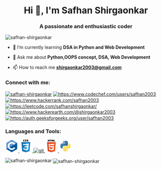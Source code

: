 <h1 align="center">Hi 👋, I'm Safhan Shirgaonkar</h1>
<h3 align="center">A passionate and enthusiastic coder</h3>

<p align="left"> <img src="https://komarev.com/ghpvc/?username=safhan-shirgaonkar&label=Profile%20views&color=0e75b6&style=flat" alt="safhan-shirgaonkar" /> </p>

- 🌱 I’m currently learning **DSA in Python and Web Development**

- 💬 Ask me about **Python,OOPS concept, DSA, Web Development**

- 📫 How to reach me **shirgaonkar2003@gmail.com**

<h3 align="left">Connect with me:</h3>
<p align="left">
<a href="https://linkedin.com/in/safhan-shirgaonkar" target="blank"><img align="center" src="https://raw.githubusercontent.com/rahuldkjain/github-profile-readme-generator/master/src/images/icons/Social/linked-in-alt.svg" alt="safhan-shirgaonkar" height="30" width="40" /></a>
<a href="https://www.codechef.com/users/safhan2003" target="blank"><img align="center" src="https://cdn.jsdelivr.net/npm/simple-icons@3.1.0/icons/codechef.svg" alt="https://www.codechef.com/users/safhan2003" height="30" width="40" /></a>
<a href="https://www.hackerrank.com/safhan2003" target="blank"><img align="center" src="https://raw.githubusercontent.com/rahuldkjain/github-profile-readme-generator/master/src/images/icons/Social/hackerrank.svg" alt="https://www.hackerrank.com/safhan2003" height="30" width="40" /></a>
<a href="https://leetcode.com/safhanshirgaonkar/" target="blank"><img align="center" src="https://raw.githubusercontent.com/rahuldkjain/github-profile-readme-generator/master/src/images/icons/Social/leet-code.svg" alt="https://leetcode.com/safhanshirgaonkar/" height="30" width="40" /></a>
<a href="https://www.hackerearth.com/@shirgaonkar2003" target="blank"><img align="center" src="https://raw.githubusercontent.com/rahuldkjain/github-profile-readme-generator/master/src/images/icons/Social/hackerearth.svg" alt="https://www.hackerearth.com/@shirgaonkar2003" height="30" width="40" /></a>
<a href="https://auth.geeksforgeeks.org/user/https://auth.geeksforgeeks.org/user/safhan2003" target="blank"><img align="center" src="https://raw.githubusercontent.com/rahuldkjain/github-profile-readme-generator/master/src/images/icons/Social/geeks-for-geeks.svg" alt="https://auth.geeksforgeeks.org/user/safhan2003" height="30" width="40" /></a>
</p>

<h3 align="left">Languages and Tools:</h3>
<p align="left"> <a href="https://www.cprogramming.com/" target="_blank" rel="noreferrer"> <img src="https://raw.githubusercontent.com/devicons/devicon/master/icons/c/c-original.svg" alt="c" width="40" height="40"/> </a> <a href="https://www.w3schools.com/css/" target="_blank" rel="noreferrer"> <img src="https://raw.githubusercontent.com/devicons/devicon/master/icons/css3/css3-original-wordmark.svg" alt="css3" width="40" height="40"/> </a> <a href="https://git-scm.com/" target="_blank" rel="noreferrer"> <img src="https://www.vectorlogo.zone/logos/git-scm/git-scm-icon.svg" alt="git" width="40" height="40"/> </a> <a href="https://www.w3.org/html/" target="_blank" rel="noreferrer"> <img src="https://raw.githubusercontent.com/devicons/devicon/master/icons/html5/html5-original-wordmark.svg" alt="html5" width="40" height="40"/> </a> <a href="https://www.python.org" target="_blank" rel="noreferrer"> <img src="https://raw.githubusercontent.com/devicons/devicon/master/icons/python/python-original.svg" alt="python" width="40" height="40"/> </a> </p>

<p><img align="left" src="https://github-readme-stats.vercel.app/api/username=safhan-shirgaonkar&show_icons=true&hide_border=true&cache_seconds=1800&locale=en&layout=compact" alt="safhan-shirgaonkar" /></p>

<p>&nbsp;<img align="center" src="https://github-readme-stats.vercel.app/username=safhan-shirgaonkar&show_icons=true&locale=en" alt="safhan-shirgaonkar" /></p>





